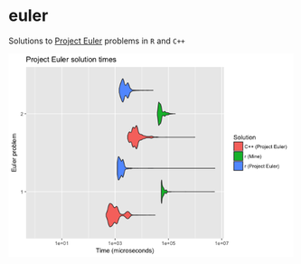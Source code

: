 euler
=====

Solutions to [Project Euler](www.projecteuler.net) problems in <code>R</code> and <code>C++</code>

![](README_files/figure-markdown_github/unnamed-chunk-1-1.png)
